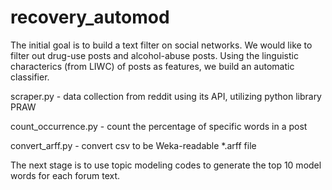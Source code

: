 # recovery_automod

The initial goal is to build a text filter on social networks. We would like to filter out drug-use posts and alcohol-abuse posts. 
Using the linguistic characterics (from LIWC) of posts as features, we build an automatic classifier.

scraper.py - data collection from reddit using its API, utilizing python library PRAW

count_occurrence.py - count the percentage of specific words in a post

convert_arff.py - convert csv to be Weka-readable *.arff file 

The next stage is to use topic modeling codes to generate the top 10 model words for each forum text.
